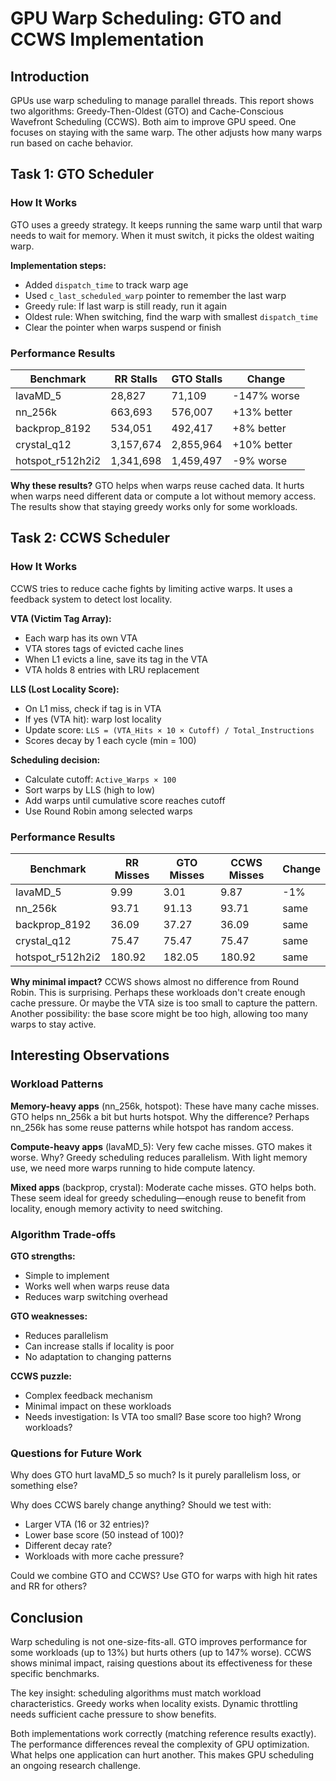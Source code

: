 # GPU Warp Scheduling: GTO and CCWS Implementation

## Introduction

GPUs use warp scheduling to manage parallel threads. This report shows two algorithms: Greedy-Then-Oldest (GTO) and Cache-Conscious Wavefront Scheduling (CCWS). Both aim to improve GPU speed. One focuses on staying with the same warp. The other adjusts how many warps run based on cache behavior.

## Task 1: GTO Scheduler

### How It Works

GTO uses a greedy strategy. It keeps running the same warp until that warp needs to wait for memory. When it must switch, it picks the oldest waiting warp.

**Implementation steps:**

- Added `dispatch_time` to track warp age
- Used `c_last_scheduled_warp` pointer to remember the last warp
- Greedy rule: If last warp is still ready, run it again
- Oldest rule: When switching, find the warp with smallest `dispatch_time`
- Clear the pointer when warps suspend or finish

### Performance Results

| Benchmark        | RR Stalls | GTO Stalls | Change      |
| ---------------- | --------- | ---------- | ----------- |
| lavaMD_5         | 28,827    | 71,109     | -147% worse |
| nn_256k          | 663,693   | 576,007    | +13% better |
| backprop_8192    | 534,051   | 492,417    | +8% better  |
| crystal_q12      | 3,157,674 | 2,855,964  | +10% better |
| hotspot_r512h2i2 | 1,341,698 | 1,459,497  | -9% worse   |

**Why these results?** GTO helps when warps reuse cached data. It hurts when warps need different data or compute a lot without memory access. The results show that staying greedy works only for some workloads.

## Task 2: CCWS Scheduler

### How It Works

CCWS tries to reduce cache fights by limiting active warps. It uses a feedback system to detect lost locality.

**VTA (Victim Tag Array):**

- Each warp has its own VTA
- VTA stores tags of evicted cache lines
- When L1 evicts a line, save its tag in the VTA
- VTA holds 8 entries with LRU replacement

**LLS (Lost Locality Score):**

- On L1 miss, check if tag is in VTA
- If yes (VTA hit): warp lost locality
- Update score: `LLS = (VTA_Hits × 10 × Cutoff) / Total_Instructions`
- Scores decay by 1 each cycle (min = 100)

**Scheduling decision:**

- Calculate cutoff: `Active_Warps × 100`
- Sort warps by LLS (high to low)
- Add warps until cumulative score reaches cutoff
- Use Round Robin among selected warps

### Performance Results

| Benchmark        | RR Misses | GTO Misses | CCWS Misses | Change |
| ---------------- | --------- | ---------- | ----------- | ------ |
| lavaMD_5         | 9.99      | 3.01       | 9.87        | -1%    |
| nn_256k          | 93.71     | 91.13      | 93.71       | same   |
| backprop_8192    | 36.09     | 37.27      | 36.09       | same   |
| crystal_q12      | 75.47     | 75.47      | 75.47       | same   |
| hotspot_r512h2i2 | 180.92    | 182.05     | 180.92      | same   |

**Why minimal impact?** CCWS shows almost no difference from Round Robin. This is surprising. Perhaps these workloads don't create enough cache pressure. Or maybe the VTA size is too small to capture the pattern. Another possibility: the base score might be too high, allowing too many warps to stay active.

## Interesting Observations

### Workload Patterns

**Memory-heavy apps** (nn_256k, hotspot): These have many cache misses. GTO helps nn_256k a bit but hurts hotspot. Why the difference? Perhaps nn_256k has some reuse patterns while hotspot has random access.

**Compute-heavy apps** (lavaMD_5): Very few cache misses. GTO makes it worse. Why? Greedy scheduling reduces parallelism. With light memory use, we need more warps running to hide compute latency.

**Mixed apps** (backprop, crystal): Moderate cache misses. GTO helps both. These seem ideal for greedy scheduling—enough reuse to benefit from locality, enough memory activity to need switching.

### Algorithm Trade-offs

**GTO strengths:**

- Simple to implement
- Works well when warps reuse data
- Reduces warp switching overhead

**GTO weaknesses:**

- Reduces parallelism
- Can increase stalls if locality is poor
- No adaptation to changing patterns

**CCWS puzzle:**

- Complex feedback mechanism
- Minimal impact on these workloads
- Needs investigation: Is VTA too small? Base score too high? Wrong workloads?

### Questions for Future Work

Why does GTO hurt lavaMD_5 so much? Is it purely parallelism loss, or something else?

Why does CCWS barely change anything? Should we test with:

- Larger VTA (16 or 32 entries)?
- Lower base score (50 instead of 100)?
- Different decay rate?
- Workloads with more cache pressure?

Could we combine GTO and CCWS? Use GTO for warps with high hit rates and RR for others?

## Conclusion

Warp scheduling is not one-size-fits-all. GTO improves performance for some workloads (up to 13%) but hurts others (up to 147% worse). CCWS shows minimal impact, raising questions about its effectiveness for these specific benchmarks.

The key insight: scheduling algorithms must match workload characteristics. Greedy works when locality exists. Dynamic throttling needs sufficient cache pressure to show benefits.

Both implementations work correctly (matching reference results exactly). The performance differences reveal the complexity of GPU optimization. What helps one application can hurt another. This makes GPU scheduling an ongoing research challenge.
